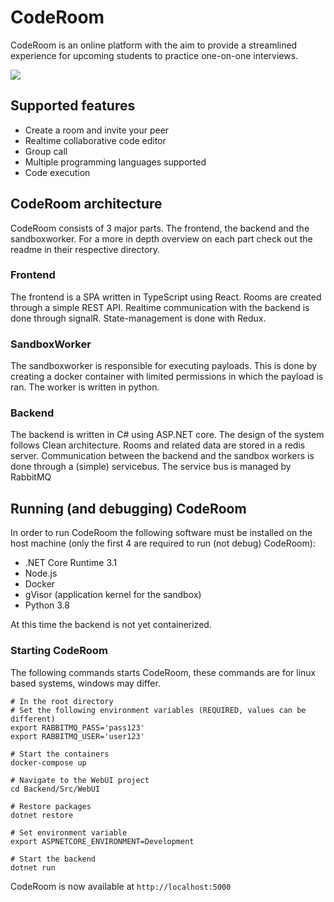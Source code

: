 # CodeRoom

CodeRoom is an online platform with the aim to provide a streamlined experience for upcoming students to practice one-on-one interviews.

![](https://i.imgur.com/nU0brr2.png)

## Supported features

- Create a room and invite your peer
- Realtime collaborative code editor
- Group call
- Multiple programming languages supported
- Code execution

## CodeRoom architecture

CodeRoom consists of 3 major parts. The frontend, the backend and the sandboxworker. For a more in depth overview on each part check out the readme in their respective directory.

### Frontend

The frontend is a SPA written in TypeScript using React. Rooms are created through a simple REST API. Realtime communication with the backend is done through signalR. State-management is done with Redux.

### SandboxWorker

The sandboxworker is responsible for executing payloads. This is done by creating a docker container with limited permissions in which the payload is ran. The worker is written in python.

### Backend

The backend is written in C# using ASP.NET core. The design of the system follows Clean architecture. Rooms and related data are stored in a redis server. Communication between the backend and the sandbox workers is done through a (simple) servicebus. The service bus is managed by RabbitMQ

## Running (and debugging) CodeRoom

In order to run CodeRoom the following software must be installed on the host machine (only the first 4 are required to run (not debug) CodeRoom):

- .NET Core Runtime 3.1
- Node.js
- Docker
- gVisor (application kernel for the sandbox)
- Python 3.8

At this time the backend is not yet containerized.

### Starting CodeRoom

The following commands starts CodeRoom, these commands are for linux based systems, windows may differ.

```
# In the root directory
# Set the following environment variables (REQUIRED, values can be different)
export RABBITMQ_PASS='pass123'
export RABBITMQ_USER='user123'

# Start the containers
docker-compose up

# Navigate to the WebUI project
cd Backend/Src/WebUI

# Restore packages
dotnet restore

# Set environment variable
export ASPNETCORE_ENVIRONMENT=Development

# Start the backend
dotnet run
```

CodeRoom is now available at `http://localhost:5000`
